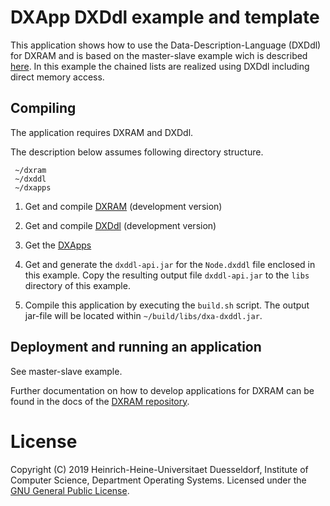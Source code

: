 # DXApp DXDdl example and template
This application shows how to use the Data-Description-Language (DXDdl) for DXRAM and is based on the master-slave
example wich is described [here](https://github.com/hhu-bsinfo/dxapps/tree/development/dxa-masterslave). 
In this example the chained lists are realized using DXDdl including direct memory access.

## Compiling
The application requires DXRAM and DXDdl. 

The description below assumes following directory structure.
```
 ~/dxram
 ~/dxddl
 ~/dxapps
 ```

1. Get and compile [DXRAM](https://github.com/hhu-bsinfo/dxram/) (development version)

2. Get and compile [DXDdl](https://github.com/hhu-bsinfo/dxddl/) (development version)

3. Get the [DXApps](https://github.com/hhu-bsinfo/dxapps)

3. Get and generate the `dxddl-api.jar` for the `Node.dxddl` file enclosed in this example.
   Copy the resulting output file `dxddl-api.jar` to the `libs` directory of this example.

4. Compile this application by executing the `build.sh` script. The output jar-file will be 
located within `~/build/libs/dxa-dxddl.jar`.

## Deployment and running an application
See master-slave example.

Further documentation on how to develop applications for DXRAM can be
found in the docs of the [DXRAM repository](https://github.com/hhu-bsinfo/dxram/).

# License
Copyright (C) 2019 Heinrich-Heine-Universitaet Duesseldorf, Institute of Computer Science, Department Operating Systems.
Licensed under the [GNU General Public License](LICENSE.md).
